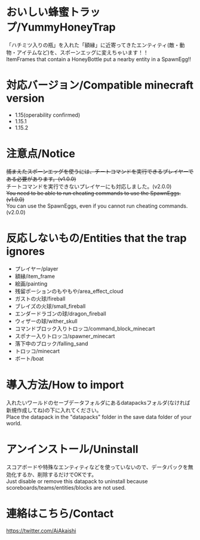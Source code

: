 # おいしい蜂蜜トラップ/YummyHoneyTrap

「ハチミツ入りの瓶」を入れた「額縁」に近寄ってきたエンティティ(敵・動物・アイテムなど)を、スポーンエッグに変えちゃいます！！  
ItemFrames that contain a HoneyBottle put a nearby entity in a SpawnEgg!!

# 対応バージョン/Compatible minecraft version

- 1.15(operability confirmed)  
- 1.15.1
- 1.15.2

# 注意点/Notice

~~捕まえたスポーンエッグを使うには、チートコマンドを実行できるプレイヤーである必要があります。(v1.0.0)~~  
チートコマンドを実行できないプレイヤーにも対応しました。(v2.0.0)  
~~You need to be able to run cheating commands to use the SpawnEggs.(v1.0.0)~~  
You can use the SpawnEggs, even if you cannot run cheating commands.(v2.0.0)

# 反応しないもの/Entities that the trap ignores

- プレイヤー/player
- 額縁/item_frame
- 絵画/painting
- 残留ポーションのもやもや/area_effect_cloud
- ガストの火球/fireball
- ブレイズの火球/small_fireball
- エンダードラゴンの球/dragon_fireball
- ウィザーの球/wither_skull
- コマンドブロック入りトロッコ/command_block_minecart
- スポナー入りトロッコ/spawner_minecart
- 落下中のブロック/falling_sand
- トロッコ/minecart
- ボート/boat

# 導入方法/How to import

入れたいワールドのセーブデータフォルダにあるdatapacksフォルダ(なければ新規作成してね)の下に入れてください。  
Place the datapack in the "datapacks" folder in the save data folder of your world.

# アンインストール/Uninstall

スコアボードや特殊なエンティティなどを使っていないので、データパックを無効化するか、削除するだけでOKです。  
Just disable or remove this datapack to uninstall because scoreboards/teams/entities/blocks are not used.

# 連絡はこちら/Contact

https://twitter.com/AiAkaishi
